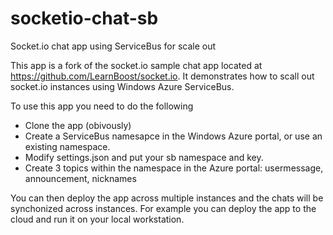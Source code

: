socketio-chat-sb
================

Socket.io chat app using ServiceBus for scale out

This app is a fork of the socket.io sample chat app located at https://github.com/LearnBoost/socket.io. It demonstrates how to scall out socket.io instances using Windows Azure ServiceBus.

To use this app you need to do the following

* Clone the app (obivously)
* Create a ServiceBus namesapce in the Windows Azure portal, or use an existing namespace.
* Modify settings.json and put your sb namespace and key.
* Create 3 topics within the namespace in the Azure portal: usermessage, announcement, nicknames

You can then deploy the app across multiple instances and the chats will be synchonized across instances. For example you can deploy the app to the cloud and run it on your local workstation.